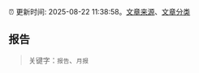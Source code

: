 :alarm_clock: 更新时间: 2025-08-22 11:38:58。[文章来源](/README.md)、[文章分类](/TAGS.md)

## 报告


> 关键字：`报告`、`月报`



